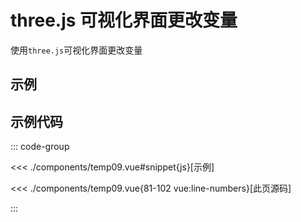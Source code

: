 <script setup>
import temp from './components/temp09.vue'
</script>

# three.js 可视化界面更改变量

使用`three.js`可视化界面更改变量


## 示例

<ClientOnly>
  <temp/>
</ClientOnly>

## 示例代码

::: code-group

<<< ./components/temp09.vue#snippet{js}[示例]

<<< ./components/temp09.vue{81-102 vue:line-numbers}[此页源码]

:::
